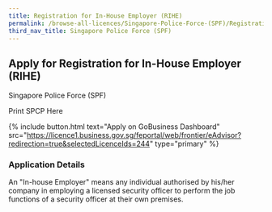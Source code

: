```yaml
---
title: Registration for In-House Employer (RIHE)
permalink: /browse-all-licences/Singapore-Police-Force-(SPF)/Registration-for-In-House-Employer--RIHE-
third_nav_title: Singapore Police Force (SPF)
---
```


## Apply for Registration for In-House Employer (RIHE)

Singapore Police Force (SPF)

Print SPCP Here


{% include button.html text="Apply on GoBusiness Dashboard" src="https://licence1.business.gov.sg/feportal/web/frontier/eAdvisor?redirection=true&selectedLicenceIds=244" type="primary" %}

### Application Details

<p>An "In-house Employer" means any individual authorised by his/her company in employing a licensed security officer to perform the job functions of a security officer at their own premises.</p>

